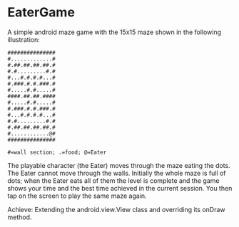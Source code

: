 # EaterGame

A simple android maze game with the 15x15 maze shown in the following illustration:
```
############### 
#.............# 
#.##.##.##.##.# 
#.#.........#.# 
#...#.#.#.#...# 
#.###.#.#.###.# 
#.....#.#.....# 
####.##.##.#### 
#.....#.#.....# 
#.###.#.#.###.# 
#...#.#.#.#...# 
#.#.........#.# 
#.##.##.##.##.# 
#............@# 
###############

#=wall section; .=food; @=Eater
```
The playable character (the Eater) moves through the maze eating the dots. The Eater cannot move through the walls. Initially the whole maze is full of dots; when the Eater eats all of them the level is complete and the game shows your time and the best time achieved in the current session. You then tap on the screen to play the same maze again.

Achieve: Extending the android.view.View class and overriding its onDraw method.
